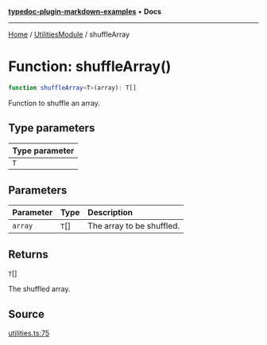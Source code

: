 [**typedoc-plugin-markdown-examples**](../../README.md) • **Docs**

***

[Home](../../README.md) / [UtilitiesModule](../README.md) / shuffleArray

# Function: shuffleArray()

```ts
function shuffleArray<T>(array): T[]
```

Function to shuffle an array.

## Type parameters

| Type parameter |
| :------ |
| `T` |

## Parameters

| Parameter | Type | Description |
| :------ | :------ | :------ |
| `array` | `T`[] | The array to be shuffled. |

## Returns

`T`[]

The shuffled array.

## Source

[utilities.ts:75](https://github.com/typedoc2md/typedoc-plugin-markdown-examples/blob/e63f907fc136a040020fb1d12b594c3baad2ce3b/examples/src/utilities.ts#L75)
